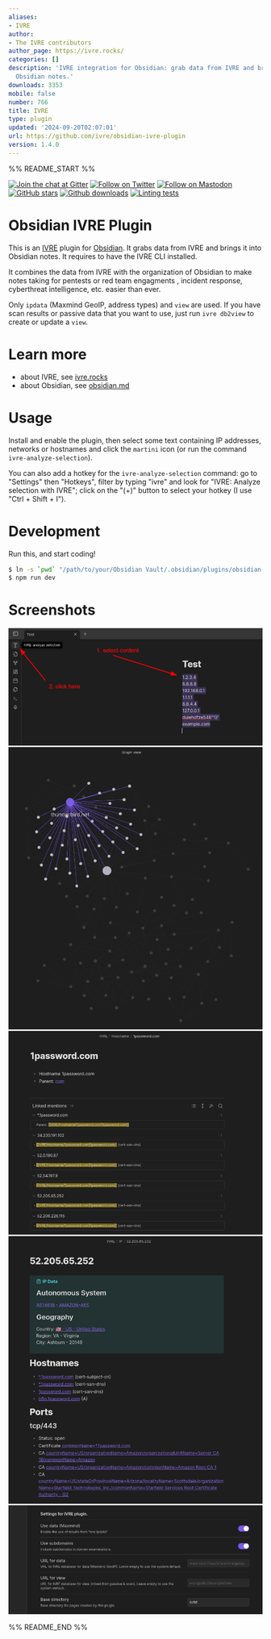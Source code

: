 ```yaml
---
aliases:
- IVRE
author:
- The IVRE contributors
author_page: https://ivre.rocks/
categories: []
description: 'IVRE integration for Obsidian: grab data from IVRE and brings it into
  Obsidian notes.'
downloads: 3353
mobile: false
number: 766
title: IVRE
type: plugin
updated: '2024-09-20T02:07:01'
url: https://github.com/ivre/obsidian-ivre-plugin
version: 1.4.0
---
```


%% README_START %%

[![Join the chat at Gitter](https://badges.gitter.im/ivre/ivre.svg)](https://gitter.im/ivre/ivre)
[![Follow on Twitter](https://img.shields.io/twitter/follow/IvreRocks.svg?logo=twitter)](https://twitter.com/IvreRocks)
[![Follow on Mastodon](https://img.shields.io/mastodon/follow/109349639355238149?domain=https%3A%2F%2Finfosec.exchange&style=social)](https://infosec.exchange/@ivre)
[![GitHub stars](https://img.shields.io/github/stars/ivre/obsidian-ivre-plugin?style=social)](https://github.com/ivre/obsidian-ivre-plugin)
[![Github downloads](https://img.shields.io/github/downloads/ivre/obsidian-ivre-plugin/total.svg)](https://github.com/ivre/obsidian-ivre-plugin/releases/)
[![Linting tests](https://github.com/ivre/obsidian-ivre-plugin/actions/workflows/linting.yml/badge.svg?branch=master)](https://github.com/ivre/obsidian-ivre-plugin/actions/workflows/linting.yml/?branch=master)

# Obsidian IVRE Plugin

This is an [IVRE](https://ivre.rocks) plugin for [Obsidian](https://obsidian.md). It grabs data from IVRE and brings it into Obsidian notes. It requires to have the IVRE CLI installed.

It combines the data from IVRE with the organization of Obsidian to make notes taking for pentests or red team engagments , incident response, cyberthreat intelligence, etc. easier than ever.

Only `ipdata` (Maxmind GeoIP, address types) and `view` are used. If you have scan results or passive data that you want to use, just run `ivre db2view` to create or update a `view`.

# Learn more

- about IVRE, see [ivre.rocks](https://ivre.rocks/)
- about Obsidian, see [obsidian.md](https://obsidian.md/)

# Usage

Install and enable the plugin, then select some text containing IP addresses, networks or hostnames and click the `martini` icon (or run the command `ivre-analyze-selection`).

You can also add a hotkey for the `ivre-analyze-selection` command: go to "Settings" then "Hotkeys", filter by typing "ivre" and look for "IVRE: Analyze selection with IVRE"; click on the "(+)" button to select your hotkey (I use "Ctrl + Shift + I").

# Development

Run this, and start coding!
```sh
$ ln -s `pwd` "/path/to/your/Obsidian Vault/.obsidian/plugins/obsidian-ivre-plugin"
$ npm run dev
```

# Screenshots #

![Usage](https://raw.githubusercontent.com/ivre/obsidian-ivre-plugin/HEAD/doc/screenshots/usage.png)
![Graph `thunderbird.com`](https://raw.githubusercontent.com/ivre/obsidian-ivre-plugin/HEAD/doc/screenshots/graph_thunderbird.png)
![Domain `1password.com`](https://raw.githubusercontent.com/ivre/obsidian-ivre-plugin/HEAD/doc/screenshots/domain_1password.png)
![Address used by `1password.com`](https://raw.githubusercontent.com/ivre/obsidian-ivre-plugin/HEAD/doc/screenshots/address_1password.png)
![Settings](https://raw.githubusercontent.com/ivre/obsidian-ivre-plugin/HEAD/doc/screenshots/settings.png)


%% README_END %%